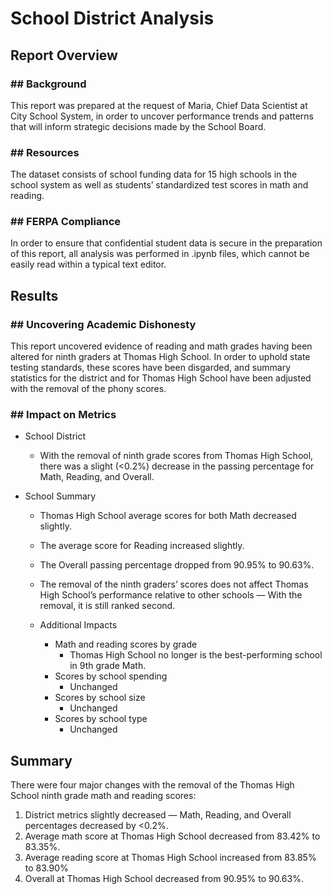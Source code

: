 # School District Analysis

## Report Overview
### ## Background
This report was prepared at the request of Maria, Chief Data Scientist at City School System, in order to uncover performance trends and patterns that will inform strategic decisions made by the School Board. 

### ## Resources
The dataset consists of school funding data for 15 high schools in the school system as well as students’ standardized test scores in math and reading.

### ## FERPA Compliance 
In order to ensure that confidential student data is secure in the preparation of this report, all analysis was performed in .ipynb files, which cannot be easily read within a typical text editor.

## Results
### ## Uncovering Academic Dishonesty
This report uncovered evidence of reading and math grades having been altered for ninth graders at Thomas High School. In order to uphold state testing standards, these scores have been disgarded, and summary statistics for the district and for Thomas High School have been adjusted with the removal of the phony scores.


### ## Impact on Metrics
- School District
	- With the removal of ninth grade scores from Thomas High School, there was a slight (<0.2%) decrease in the passing percentage for Math, Reading, and Overall.

- School Summary
	- Thomas High School average scores for both Math decreased slightly. 
	- The average score for Reading increased slightly. 
	- The Overall passing percentage dropped from 90.95% to 90.63%.
	- The removal of the ninth graders’ scores does not affect Thomas High School’s performance relative to other schools — With the removal, it is still ranked second.

	- Additional Impacts
		- Math and reading scores by grade
			- Thomas High School no longer is the best-performing school in 9th grade Math.
		- Scores by school spending
			- Unchanged
		- Scores by school size
			- Unchanged
		- Scores by school type
			- Unchanged

## Summary
There were four major changes with the removal of the Thomas High School ninth grade math and reading scores:
1. District metrics slightly decreased — Math, Reading, and Overall percentages decreased by <0.2%.
2. Average math score at Thomas High School decreased from 83.42% to 83.35%.
3. Average reading score at Thomas High School increased from 83.85% to 83.90%
4. Overall at Thomas High School decreased from 90.95% to 90.63%.

